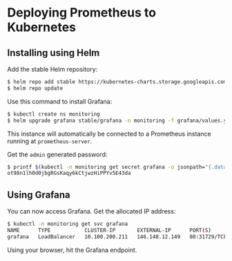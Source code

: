 # Deploying Prometheus to Kubernetes

## Installing using Helm

Add the stable Helm repository:
```bash
$ helm repo add stable https://kubernetes-charts.storage.googleapis.com
$ helm repo update
```

Use this command to install Grafana:
```bash
$ kubectl create ns monitoring
$ helm upgrade grafana stable/grafana -n monitoring -f grafana/values.yaml --install
```

This instance will automatically be connected to a Prometheus instance running at
`prometheus-server`.

Get the `admin` generated password:
```bash
$ printf $(kubectl -n monitoring get secret grafana -o jsonpath="{.data.admin-password}" | base64 --decode); echo
ot98n1lh0d0jbgRGsKaqy6kCtjwzHiPPYv5E43da
```

## Using Grafana

You can now access Grafana. Get the allocated IP address:
```bash
$ kubectl -n monitoring get svc grafana
NAME      TYPE           CLUSTER-IP       EXTERNAL-IP      PORT(S)        AGE
grafana   LoadBalancer   10.100.200.211   146.148.12.149   80:31729/TCP   6m24s
```

Using your browser, hit the Grafana endpoint.
